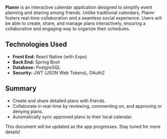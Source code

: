 <p><strong>Plannr</strong> is an interactive calendar application designed to simplify event planning and sharing among friends. Unlike traditional calendars, Plannr fosters real-time collaboration and a seamless social experience. Users will be able to create, share, and manage plans interactively, ensuring a collaborative and engaging way to organize their schedules.</p>

<h2>Technologies Used</h2>
<ul>
    <li><strong>Front End:</strong> React Native (with Expo)</li>
    <li><strong>Back End:</strong> Spring Boot</li>
    <li><strong>Database:</strong> PostgreSQL</li>
    <li><strong>Security:</strong> JWT (JSON Web Tokens), OAuth2</li>
</ul>

<h2>Summary</h2>
<ul>
    <li>Create and share detailed plans with friends.</li>
    <li>Collaborate in real-time by reviewing, commenting on, and approving or denying plans.</li>
    <li>Automatically sync approved plans to their local calendar.</li>
</ul>

<p>This document will be updated as the app progresses. Stay tuned for more details!</p>
